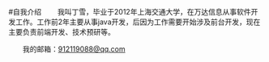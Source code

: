 #自我介绍
&emsp;&emsp;我叫丁雪，毕业于2012年上海交通大学，在万达信息从事软件开发工作。工作前2年主要从事java开发，后因为工作需要开始涉及前台开发，现在主要负责前端开发、技术预研等。

&emsp;&emsp;我的邮箱：<href>912119088@qq.com

